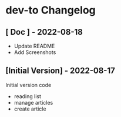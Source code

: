 # dev-to Changelog

## [ Doc ] - 2022-08-18

- Update README
- Add Screenshots

## [Initial Version] - 2022-08-17

Initial version code

- reading list
- manage articles
- create article
